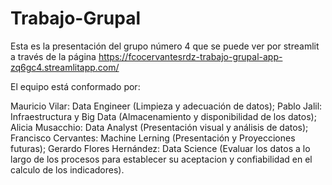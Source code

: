# Trabajo-Grupal

Esta es la presentación del grupo número 4 que se puede ver por streamlit a través de la página https://fcocervantesrdz-trabajo-grupal-app-zq6gc4.streamlitapp.com/

El equipo está conformado por:

Mauricio Vilar: Data Engineer (Limpieza y adecuación de datos);
Pablo Jalil: Infraestructura y Big Data (Almacenamiento y disponibilidad de los datos);
Alicia Musacchio: Data Analyst (Presentación visual y análisis de datos);
Francisco Cervantes: Machine Lerning (Presentación y Proyecciones futuras);
Gerardo Flores Hernández: Data Science (Evaluar los datos a lo largo de los procesos para establecer su aceptacion y confiabilidad en el calculo de los indicadores).
